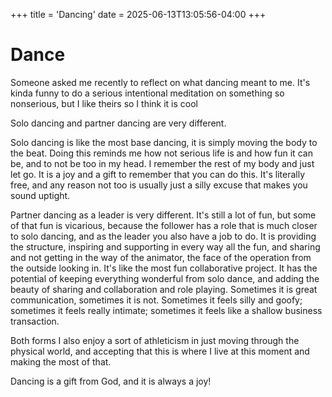 +++
title = 'Dancing'
date = 2025-06-13T13:05:56-04:00
+++

# Dance

Someone asked me recently to reflect on what dancing meant to me. It's kinda funny to do a serious intentional meditation on something so nonserious, but I like theirs so I think it is cool

Solo dancing and partner dancing are very different.

Solo dancing is like the most base dancing, it is simply moving the body to the beat. Doing this reminds me how not serious life is and how fun it can be, and to not be too in my head. I remember the rest of my body and just let go. It is a joy and a gift to remember that you can do this. It's literally free, and any reason not too is usually just a silly excuse that makes you sound uptight.

Partner dancing as a leader is very different. It's still a lot of fun, but some of that fun is vicarious, because the follower has a role that is much closer to solo dancing, and as the leader you also have a job to do. It is providing the structure, inspiring and supporting in every way all the fun, and sharing and not getting in the way of the animator, the face of the operation from the outside looking in. It's like the most fun collaborative project. It has the potential of keeping everything wonderful from solo dance, and adding the beauty of sharing and collaboration and role playing. Sometimes it is great communication, sometimes it is not. Sometimes it feels silly and goofy; sometimes it feels really intimate; sometimes it feels like a shallow business transaction.


Both forms I also enjoy a sort of athleticism in just moving through the physical world, and accepting that this is where I live at this moment and making the most of that.

Dancing is a gift from God, and it is always a joy!
